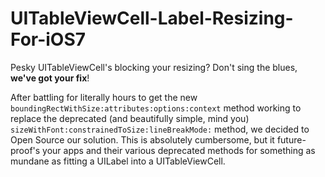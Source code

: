 UITableViewCell-Label-Resizing-For-iOS7
=======================================

Pesky UITableViewCell's blocking your resizing? Don't sing the blues, **we've got your fix**!

After battling for literally hours to get the new <code>boundingRectWithSize:attributes:options:context</code> method working to replace the deprecated (and beautifully simple, mind you) <code>sizeWithFont:constrainedToSize:lineBreakMode:</code> method, we decided to Open Source our solution. This is absolutely cumbersome, but it future-proof's your apps and their various deprecated methods for something as mundane as fitting a UILabel into a UITableViewCell.

